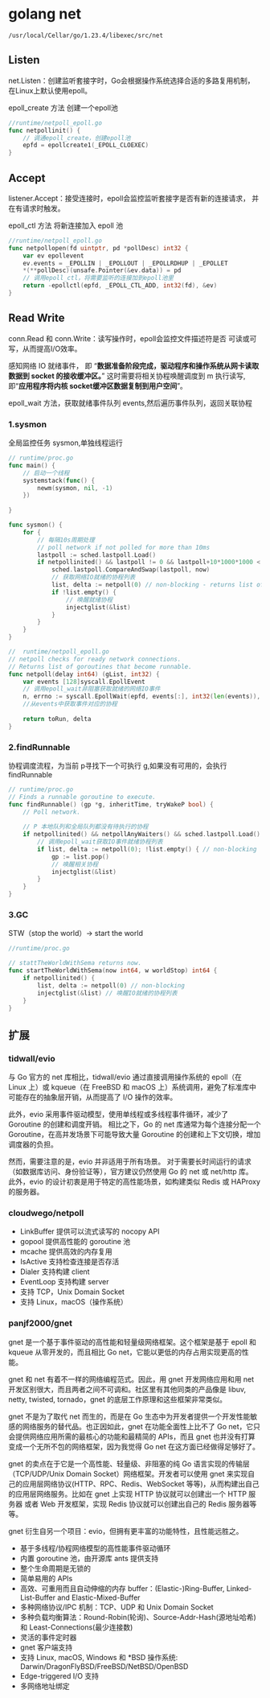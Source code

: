 # golang net
    /usr/local/Cellar/go/1.23.4/libexec/src/net

## Listen
net.Listen：创建监听套接字时，Go会根据操作系统选择合适的多路复用机制，
在Linux上默认使用epoll。

epoll_create 方法
创建一个epoll池
```go
//runtime/netpoll_epoll.go
func netpollinit() {
    // 调通epoll_create，创建epoll池
    epfd = epollcreate1(_EPOLL_CLOEXEC)
}
```

## Accept
listener.Accept：接受连接时，epoll会监控监听套接字是否有新的连接请求，
并在有请求时触发。

epoll_ctl 方法
将新连接加入 epoll 池
```go
//runtime/netpoll_epoll.go
func netpollopen(fd uintptr, pd *pollDesc) int32 {
    var ev epollevent
    ev.events = _EPOLLIN | _EPOLLOUT | _EPOLLRDHUP | _EPOLLET
    *(**pollDesc)(unsafe.Pointer(&ev.data)) = pd
    // 调用epoll_ctl，将需要监听的连接加到epoll池里
    return -epollctl(epfd, _EPOLL_CTL_ADD, int32(fd), &ev)
}
```

## Read Write
conn.Read 和 conn.Write：读写操作时，epoll会监控文件描述符是否
可读或可写，从而提高I/O效率。

感知网络 IO 就绪事件，
即 “**数据准备阶段完成，驱动程序和操作系统从网卡读取数据到 socket 的接收缓冲区。**”
这时需要将相关协程唤醒调度到 m 执行读写,即“**应用程序将内核 socket缓冲区数据复制到用户空间**”。

epoll_wait 方法，获取就绪事件队列 events,然后遍历事件队列，返回关联协程
### 1.sysmon
全局监控任务 sysmon,单独线程运行
```go
// runtime/proc.go
func main() {
    // 启动一个线程
    systemstack(func() {
        newm(sysmon, nil, -1)
    })
    
}
```
```go
func sysmon() {
    for {
        // 每隔10s周期处理
        // poll network if not polled for more than 10ms
        lastpoll := sched.lastpoll.Load()
        if netpollinited() && lastpoll != 0 && lastpoll+10*1000*1000 < now {
            sched.lastpoll.CompareAndSwap(lastpoll, now)
            // 获取网络IO就绪的协程列表
            list, delta := netpoll(0) // non-blocking - returns list of goroutines
            if !list.empty() {
                // 唤醒就绪协程
                injectglist(&list)
            }
        }
    }
}
```
```go
//  runtime/netpoll_epoll.go
// netpoll checks for ready network connections.
// Returns list of goroutines that become runnable.
func netpoll(delay int64) (gList, int32) {
    var events [128]syscall.EpollEvent
    // 调用epoll_wait非阻塞获取就绪的网络IO事件
    n, errno := syscall.EpollWait(epfd, events[:], int32(len(events)), waitms)
    //从events中获取事件对应的协程
    
    return toRun, delta
}
```
### 2.findRunnable
协程调度流程，为当前 p寻找下一个可执行 g,如果没有可用的，会执行findRunnable
```go
// runtime/proc.go
// Finds a runnable goroutine to execute.
func findRunnable() (gp *g, inheritTime, tryWakeP bool) {
    // Poll network.
    
    // P 本地队列和全局队列都没有待执行的协程
    if netpollinited() && netpollAnyWaiters() && sched.lastpoll.Load() != 0 {
        // 调用epoll_wait获取IO事件就绪协程列表
        if list, delta := netpoll(0); !list.empty() { // non-blocking
            gp := list.pop()
            // 唤醒相关协程
            injectglist(&list)
        }
    }
}
```
### 3.GC
STW（stop the world）-> start the world
```go
//runtime/proc.go

// stattTheWorldWithSema returns now.
func startTheWorldWithSema(now int64, w worldStop) int64 {
    if netpollinited() {
        list, delta := netpoll(0) // non-blocking
        injectglist(&list) // 唤醒IO就绪的协程列表
    }
}
```

## 扩展
### tidwall/evio
与 Go 官方的 net 库相比，tidwall/evio 通过直接调用操作系统的 epoll（在 Linux 上）或 kqueue（在 FreeBSD 和 macOS 上）系统调用，避免了标准库中可能存在的抽象层开销，从而提高了 I/O 操作的效率。


此外，evio 采用事件驱动模型，使用单线程或多线程事件循环，减少了 Goroutine 的创建和调度开销。 相比之下，Go 的 net 库通常为每个连接分配一个 Goroutine，在高并发场景下可能导致大量 Goroutine 的创建和上下文切换，增加调度器的负担。


然而，需要注意的是，evio 并非适用于所有场景。 对于需要长时间运行的请求（如数据库访问、身份验证等），官方建议仍然使用 Go 的 net 或 net/http 库。 此外，evio 的设计初衷是用于特定的高性能场景，如构建类似 Redis 或 HAProxy 的服务器。

### cloudwego/netpoll
* LinkBuffer 提供可以流式读写的 nocopy API
* gopool 提供高性能的 goroutine 池
* mcache 提供高效的内存复用
* IsActive 支持检查连接是否存活
* Dialer 支持构建 client
* EventLoop 支持构建 server
* 支持 TCP，Unix Domain Socket
* 支持 Linux，macOS（操作系统）

### panjf2000/gnet
gnet 是一个基于事件驱动的高性能和轻量级网络框架。这个框架是基于 epoll 和 kqueue 从零开发的，而且相比 Go net，它能以更低的内存占用实现更高的性能。

gnet 和 net 有着不一样的网络编程范式。因此，用 gnet 开发网络应用和用 net 开发区别很大，而且两者之间不可调和。社区里有其他同类的产品像是 libuv, netty, twisted, tornado，gnet 的底层工作原理和这些框架非常类似。

gnet 不是为了取代 net 而生的，而是在 Go 生态中为开发者提供一个开发性能敏感的网络服务的替代品。也正因如此，gnet 在功能全面性上比不了 Go net，它只会提供网络应用所需的最核心的功能和最精简的 APIs，而且 gnet 也并没有打算变成一个无所不包的网络框架，因为我觉得 Go net 在这方面已经做得足够好了。

gnet 的卖点在于它是一个高性能、轻量级、非阻塞的纯 Go 语言实现的传输层（TCP/UDP/Unix Domain Socket）网络框架。开发者可以使用 gnet 来实现自己的应用层网络协议(HTTP、RPC、Redis、WebSocket 等等)，从而构建出自己的应用层网络服务。比如在 gnet 上实现 HTTP 协议就可以创建出一个 HTTP 服务器 或者 Web 开发框架，实现 Redis 协议就可以创建出自己的 Redis 服务器等等。

gnet 衍生自另一个项目：evio，但拥有更丰富的功能特性，且性能远胜之。
* 基于多线程/协程网络模型的高性能事件驱动循环
* 内置 goroutine 池，由开源库 ants 提供支持
* 整个生命周期是无锁的
* 简单易用的 APIs
* 高效、可重用而且自动伸缩的内存 buffer：(Elastic-)Ring-Buffer, Linked-List-Buffer and Elastic-Mixed-Buffer
* 多种网络协议/IPC 机制：TCP、UDP 和 Unix Domain Socket
* 多种负载均衡算法：Round-Robin(轮询)、Source-Addr-Hash(源地址哈希) 和 Least-Connections(最少连接数)
* 灵活的事件定时器
* gnet 客户端支持
* 支持 Linux, macOS, Windows 和 *BSD 操作系统: Darwin/DragonFlyBSD/FreeBSD/NetBSD/OpenBSD
* Edge-triggered I/O 支持
* 多网络地址绑定